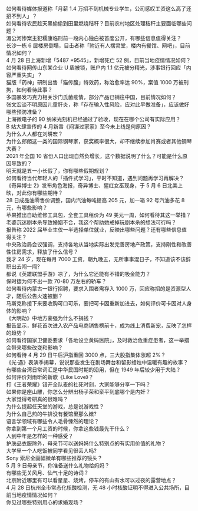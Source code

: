 如何看待媒体报道称「月薪 1.4 万招不到机械专业学生，公司感叹工资这么高了还招不到人」？  
如何看待农民趁天黑偷偷到田里燃烧秸秆？目前农村地区处理秸秆主要面临哪些问题？  
湄公河惨案主犯糯康临刑前一段内心独白被首度公开，有哪些信息值得关注？  
长沙一栋 6 层楼房倒塌，目击者称「附近有人摆灵堂，楼内有餐馆、网吧」，目前情况如何？  
4 月 28 日上海新增「5487 +9545」，新增死亡 52 例，目前当地疫情情况如何？  
如何看待网传山东某企业 U 盾被锁，账户内 1.1 亿元被分精光，涉事银行回应「内容严重失实」？  
猫版「药神」研制出售「猫传腹」特效药，称治愈率达 90%，案值 1000 万被刑拘，如何看待此事？  
多国暴发巧克力相关沙门氏菌疫情，部分产品已销往中国，目前情况如何？  
张文宏谈不明原因儿童肝炎，称「存在输入性风险，应对此早做准备」，应该做好哪些预防准备？  
上海微电子的 90 纳米光刻机已经通过了验收，现在在哪个公司有实际应用？  
B 站大肆宣传的 4 月新番《间谍过家家》至今未上线是何原因？  
为什么人人都在刘畊宏？  
为什么郎朗这一类的国际钢琴家，获奖概率很大，却不继续参加肖赛或者其他钢琴大赛？  
2021 年全国 10 省份人口出现自然负增长，这个数据说明了什么？可能是什么原因导致的？  
明天就是五一小长假了，你有哪些假期规划？  
如何看待当代年轻人的「插件式学习」，平时不知道，遇到问题再学习再解决？  
《奇异博士 2》发布角色海报，奇异博士、猩红女巫现身，于 5 月 6 日北美上映，对此你有哪些期待？  
28 日成品油零售价调整，国内汽油每吨提高 205 元，加一箱 92 号汽油多花 8 元，有哪些影响？  
苹果推出自助维修工具包，全套工具租价为 49 美元一周，如何看待其这一举措？  
老婆沉迷剧本杀导致婚姻不合，我这个帮助她戒掉玩剧本杀的想法可行吗？  
报告称 2022 届毕业生仅一半选择单位就业，反映出哪些问题？还有哪些信息值得关注？  
中央政治局会议强调，支持各地从当地实际出发完善房地产政策，支持刚性和改善性住房需求，释放了什么信号？  
我才 24 岁，现在每月 7000 工资，朝九晚五，无所事事混日子，不知道该不该辞职出去闯一闯?  
都说《英雄联盟手游》凉了，为什么它还能有不错的吸金能力？  
保时捷为何不出一款 70-80 万左右的轿车？  
如何看待内蒙古一银行招聘，要求入围者需存入 1000 万，回应称招的是资源型人才，随后公告火速被删？  
马斯克称接下来要收购可口可乐，要把可卡因重新加进去，如何评价可卡因对人身体的影响？  
《大明劫》中地方豪强为什么不捐钱？  
报告显示，鲜花首次进入农产品电商销售榜前十，成为线上消费新宠，反映了怎样的趋势？  
如何看待国家卫健委要求「各地设立黄码医院」，及时救治危重症患者，这一举措会带来哪些改变和影响？  
如何看待 4 月 29 日午后沪指重回 3000 点，三大股指集体涨超 2%？  
《光·遇》表演季揭幕，说说那些发生在剧场舞台和留影蜡烛中温暖有趣的故事？  
有哪些台湾日常词汇是中华民国时期的沿用，但在 1949 年后较少用于大陆？  
如何评价刘雨昕的新歌《Like Love》？  
打《王者荣耀》错开全队麦的社死时刻，大家能够分享一下吗？  
如果你是座山雕，你怎么分辨出杨子荣和栾平到底哪个是内奸？  
大家觉得考研真的很难吗？  
为什么提起任天堂的游戏，总是说游戏性？  
为什么自己煎的牛排没有餐馆里那么嫩?  
语言学领域有哪些令人毛骨悚然的理论？  
你拿到第一个月工资的时候，你拿这些钱最先干什么？  
人到中年是怎样的一种感受？  
护肤品衣服除外，母亲节可以送妈妈什么特别点的有实用价值的礼物？  
大学里一个人吃饭被同学看见很丢人吗?  
Sony 索尼全画幅微单有哪些推荐的镜头？  
5 月 9 日母亲节，你准备送什么礼物给妈妈？  
有哪些无关风月、仙气十足的诗词？  
北京附近哪里有可以看星星、烧烤，停车的有山有水可以过夜的露营地点？  
4 月 28 日杭州全市常态化核酸检测，无 48 小时核酸证明不得进入公共场所，目前当地疫情情况如何？  
你见过哪些特别用心的求婚现场？  
